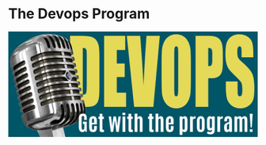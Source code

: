 # The Devops Program
<img src="https://github.com/DevOpsKev/devops-program/blob/master/design/devops-program-banner.png" width="900px">
